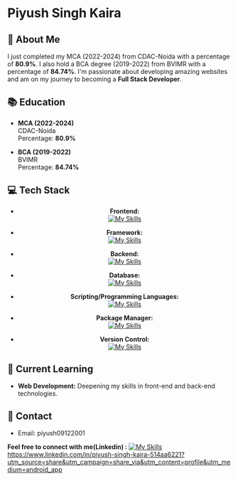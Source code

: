 # **Piyush Singh Kaira**

## 👋 About Me
I just completed my MCA (2022-2024) from CDAC-Noida with a percentage of **80.9%**. I also hold a BCA degree (2019-2022) from BVIMR with a percentage of **84.74%**. I'm passionate about developing amazing websites and am on my journey to becoming a **Full Stack Developer**.

## 📚 Education
- **MCA (2022-2024)**  
  CDAC-Noida  
  Percentage: **80.9%**

- **BCA (2019-2022)**  
  BVIMR  
  Percentage: **84.74%**

## 💻 Tech Stack
<div align="center">

- **Frontend:**  
  [![My Skills](https://skillicons.dev/icons?i=js,html,css)](https://skillicons.dev)

- **Framework:**  
  [![My Skills](https://skillicons.dev/icons?i=tailwind,bootstrap)](https://skillicons.dev)

- **Backend:**  
  [![My Skills](https://skillicons.dev/icons?i=django)](https://skillicons.dev)

- **Database:**  
  [![My Skills](https://skillicons.dev/icons?i=mysql)](https://skillicons.dev)

- **Scripting/Programming Languages:**  
  [![My Skills](https://skillicons.dev/icons?i=python,cpp)](https://skillicons.dev)

- **Package Manager:**  
  [![My Skills](https://skillicons.dev/icons?i=nodejs,npm)](https://skillicons.dev)

- **Version Control:**  
  [![My Skills](https://skillicons.dev/icons?i=github,git)](https://skillicons.dev)

</div>


## 🌱 Current Learning
- **Web Development:** Deepening my skills in front-end and back-end technologies.

## 📧 Contact
- Email: piyush09122001

**Feel free to connect with me(Linkedin) :** [![My Skills](https://skillicons.dev/icons?i=linkedin)](https://skillicons.dev)https://www.linkedin.com/in/piyush-singh-kaira-514aa6221?utm_source=share&utm_campaign=share_via&utm_content=profile&utm_medium=android_app





<!---
zephyrlynx/zephyrlynx is a ✨ special ✨ repository because its `README.md` (this file) appears on your GitHub profile.
You can click the Preview link to take a look at your changes.
--->

